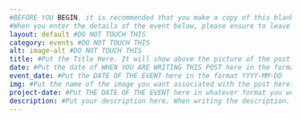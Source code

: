 ```yaml
---
#BEFORE YOU BEGIN, it is recommended that you make a copy of this blank file so that it is easier for you to make another post next time.
#When you enter the details of the event below, please ensure to leave a space between the : and the bit you are writing e.g (title:hello is wrong but title: hello is right)
layout: default #DO NOT TOUCH THIS
category: events #DO NOT TOUCH THIS
alt: image-alt #DO NOT TOUCH THIS
title: #Put the Title Here. It will show above the picture of the post
date: #Put the date of WHEN YOU ARE WRITING THIS POST here in the format YYYY-MM-DD
event_date: #Put the DATE OF THE EVENT here in the format YYYY-MM-DD
img: #Put the name of the image you want associated with the post here. It must be the same and must include the file name extension. E.g, Demo.jpg, Example.png
project-date: #Put THE DATE OF THE EVENT here in whatever format you would like e.g, DD-MM-YYYY, YYYY-MM-DD, DD Month YYYY etc
description: #Put your description here. When writing the description. Do not press enter to do to a new line. Just type it out all on one line.
---
```


<!--   
How to rename this file so that it will work and show up on the website.

To rename the file, you will have to close this down, right click and press rename.

1) To name the file correctly, remove the TEMPLATE from the beginning of the file name and change the xyz at the end of the file name to a word of your chosing. If you want to write multiple words, you must either not include spaces between the words or use a - instead of a space (e.g, 2025-09-08-pineapplepizza or 2025-09-08-pineapple-pizza).

2)Upload this file (and any relevant pictures) to the website. This file goes in the folder events/_posts. Any pictures go in the folder img/portfolio.


-->
